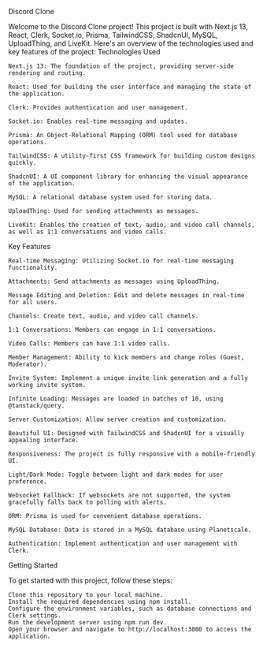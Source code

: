 Discord Clone

Welcome to the Discord Clone project! This project is built with Next.js 13, React, Clerk, Socket.io, Prisma, TailwindCSS, ShadcnUI, MySQL, UploadThing, and LiveKit. Here's an overview of the technologies used and key features of the project:
Technologies Used

    Next.js 13: The foundation of the project, providing server-side rendering and routing.

    React: Used for building the user interface and managing the state of the application.

    Clerk: Provides authentication and user management.

    Socket.io: Enables real-time messaging and updates.

    Prisma: An Object-Relational Mapping (ORM) tool used for database operations.

    TailwindCSS: A utility-first CSS framework for building custom designs quickly.

    ShadcnUI: A UI component library for enhancing the visual appearance of the application.

    MySQL: A relational database system used for storing data.

    UploadThing: Used for sending attachments as messages.

    LiveKit: Enables the creation of text, audio, and video call channels, as well as 1:1 conversations and video calls.

Key Features

    Real-time Messaging: Utilizing Socket.io for real-time messaging functionality.

    Attachments: Send attachments as messages using UploadThing.

    Message Editing and Deletion: Edit and delete messages in real-time for all users.

    Channels: Create text, audio, and video call channels.

    1:1 Conversations: Members can engage in 1:1 conversations.

    Video Calls: Members can have 1:1 video calls.

    Member Management: Ability to kick members and change roles (Guest, Moderator).

    Invite System: Implement a unique invite link generation and a fully working invite system.

    Infinite Loading: Messages are loaded in batches of 10, using @tanstack/query.

    Server Customization: Allow server creation and customization.

    Beautiful UI: Designed with TailwindCSS and ShadcnUI for a visually appealing interface.

    Responsiveness: The project is fully responsive with a mobile-friendly UI.

    Light/Dark Mode: Toggle between light and dark modes for user preference.

    Websocket Fallback: If websockets are not supported, the system gracefully falls back to polling with alerts.

    ORM: Prisma is used for convenient database operations.

    MySQL Database: Data is stored in a MySQL database using Planetscale.

    Authentication: Implement authentication and user management with Clerk.

Getting Started

To get started with this project, follow these steps:

    Clone this repository to your local machine.
    Install the required dependencies using npm install.
    Configure the environment variables, such as database connections and Clerk settings.
    Run the development server using npm run dev.
    Open your browser and navigate to http://localhost:3000 to access the application.
